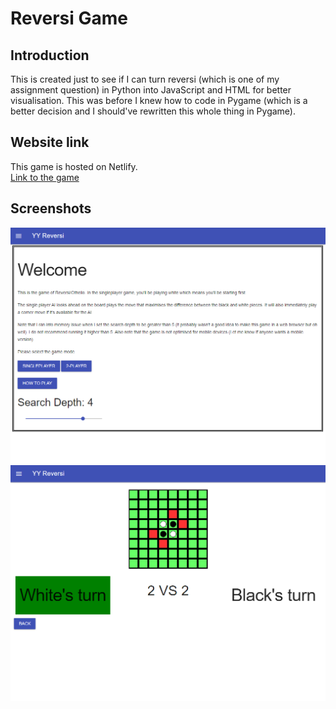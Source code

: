 # Reversi Game

## Introduction
This is created just to see if I can turn reversi (which is one of my assignment question) in Python into JavaScript and HTML for better visualisation. This was before I knew how to code in Pygame (which is a better decision and I should've rewritten this whole thing in Pygame).

## Website link
This game is hosted on Netlify. </br>
[Link to the game](https://pyyi-reversi.netlify.app)

## Screenshots
![Screenshot 1](./assets/screenshot-1.png)
![Screenshot 2](./assets/screenshot-2.png)